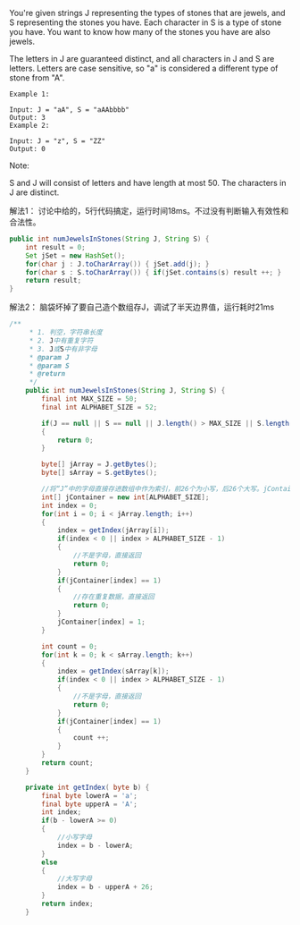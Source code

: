 You're given strings J representing the types of stones that are jewels, and S representing the stones you have.  Each character in S is a type of stone you have.  You want to know how many of the stones you have are also jewels.

The letters in J are guaranteed distinct, and all characters in J and S are letters. Letters are case sensitive, so "a" is considered a different type of stone from "A".
```
Example 1:

Input: J = "aA", S = "aAAbbbb"
Output: 3
Example 2:

Input: J = "z", S = "ZZ"
Output: 0
```
Note:

S and J will consist of letters and have length at most 50.
The characters in J are distinct.

解法1： 讨论中给的，5行代码搞定，运行时间18ms。不过没有判断输入有效性和合法性。
```java
public int numJewelsInStones(String J, String S) {
    int result = 0;
    Set jSet = new HashSet();
    for(char j : J.toCharArray()) { jSet.add(j); }
    for(char s : S.toCharArray()) { if(jSet.contains(s) result ++; }
    return result;
}
```

解法2： 脑袋坏掉了要自己造个数组存J，调试了半天边界值，运行耗时21ms

```java
/**
     * 1. 判空，字符串长度
     * 2. J中有重复字符
     * 3. J或S中有非字母
     * @param J
     * @param S
     * @return
     */
    public int numJewelsInStones(String J, String S) {
        final int MAX_SIZE = 50;
        final int ALPHABET_SIZE = 52;

        if(J == null || S == null || J.length() > MAX_SIZE || S.length() > MAX_SIZE)
        {
            return 0;
        }

        byte[] jArray = J.getBytes();
        byte[] sArray = S.getBytes();

        //将“J”中的字母直接存进数组中作为索引，前26个为小写，后26个大写。jContainer[index]为0表示J中没有这个字母。方便S中进行比较
        int[] jContainer = new int[ALPHABET_SIZE];
        int index = 0;
        for(int i = 0; i < jArray.length; i++)
        {
            index = getIndex(jArray[i]);
            if(index < 0 || index > ALPHABET_SIZE - 1)
            {
                //不是字母，直接返回
                return 0;
            }
            if(jContainer[index] == 1)
            {
                //存在重复数据，直接返回
                return 0;
            }
            jContainer[index] = 1;
        }

        int count = 0;
        for(int k = 0; k < sArray.length; k++)
        {
            index = getIndex(sArray[k]);
            if(index < 0 || index > ALPHABET_SIZE - 1)
            {
                //不是字母，直接返回
                return 0;
            }
            if(jContainer[index] == 1)
            {
                count ++;
            }
        }
        return count;
    }

    private int getIndex( byte b) {
        final byte lowerA = 'a';
        final byte upperA = 'A';
        int index;
        if(b - lowerA >= 0)
        {
            //小写字母
            index = b - lowerA;
        }
        else
        {
            //大写字母
            index = b - upperA + 26;
        }
        return index;
    }
```
